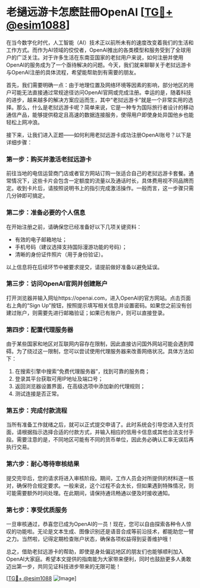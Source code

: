 # 老撾远游卡怎麽註冊OpenAI [[TG💪+ @esim1088](https://t.me/s/esim1088)]

在当今数字化时代，人工智能（AI）技术正以前所未有的速度改变着我们的生活和工作方式。而作为AI领域的佼佼者，OpenAI推出的各类模型和服务受到了全球用户的广泛关注。对于许多生活在东南亚国家的老挝用户来说，如何注册并使用OpenAI的服务成为了一个亟待解决的问题。今天，我们就来聊聊关于老挝远游卡与OpenAI注册的具体流程，希望能帮助到有需要的朋友。

首先，我们需要明确一点：由于地理位置及网络环境等因素的影响，部分地区的用户可能无法直接通过常规途径访问OpenAI官网或完成注册。幸运的是，随着科技的进步，越来越多的解决方案应运而生，其中“老挝远游卡”就是一个非常实用的选择。那么，什么是老挝远游卡呢？简单来说，它是一种专为国际旅行者设计的移动通信产品，能够提供稳定且高速的数据连接服务，使得用户即使身处异国他乡也能轻松上网冲浪。

接下来，让我们进入正题——如何利用老挝远游卡成功注册OpenAI账号？以下是详细步骤：

### 第一步：购买并激活老挝远游卡

前往当地的电信运营商门店或者官方网站订购一张适合自己的老挝远游卡套餐。通常情况下，这些卡片会包含一定额度的流量以及通话时长，具体费用视不同品牌而定。收到卡片后，请按照说明书上的指引完成激活操作。一般而言，这一步骤只需几分钟即可搞定。

### 第二步：准备必要的个人信息

在开始注册之前，请确保您已经准备好以下几项关键资料：
- 有效的电子邮箱地址；
- 手机号码（建议选择支持国际漫游功能的号码）；
- 清晰的身份证件照片（用于身份验证）。

以上信息将在后续环节中被要求提交，请提前做好准备以避免延误。

### 第三步：访问OpenAI官网并创建账户

打开浏览器并输入网址https://openai.com，进入OpenAI的官方网站。点击页面右上角的“Sign Up”按钮，按照提示填写相关信息并设置密码。如果您之前没有创建过账户，则需要先进行邮箱验证；如果已有账户，则可以直接登录。

### 第四步：配置代理服务器

由于某些国家和地区对互联网内容存在限制，因此直接访问国外网站可能会遇到障碍。为了绕过这一限制，您可以尝试使用代理服务器来改善网络状况。具体方法如下：
1. 在搜索引擎中搜索“免费代理服务器”，找到可靠的服务商；
2. 登录其平台获取可用IP地址及端口号；
3. 返回浏览器设置界面，在高级选项中添加新的代理规则；
4. 测试连接是否正常。

### 第五步：完成付款流程

当所有准备工作就绪之后，就可以正式提交申请了。此时系统会引导您进入支付页面，请根据指示选择合适的付款方式，并输入相应的信用卡信息或其他合法支付手段。需要注意的是，不同地区可能有不同的货币单位，因此务必确认汇率无误后再执行交易。

### 第六步：耐心等待审核结果

提交完毕后，您的请求将进入审核阶段。期间，工作人员会对所提供的材料逐一核对，确保符合规定要求。一般来说，这个过程不会太长，但如果遇到特殊情况，则可能需要额外时间处理。在此期间，请保持通讯畅通以便及时接收通知。

### 第七步：享受优质服务

一旦审核通过，恭喜您已成为OpenAI的一员！现在，您可以自由探索各种令人惊叹的功能啦。无论是文本生成、图像识别还是语音合成等前沿技术，都能助您一臂之力。当然啦，记得定期检查账户状态，确保各项权益得到妥善维护哦！

总之，借助老挝远游卡的帮助，即使是身处偏远地区的朋友们也能够顺利加入OpenAI大家庭。希望本文提供的指南能为大家带来便利，同时也鼓励更多人勇敢迈出第一步，共同见证科技进步带来的无限可能！

[[TG💪+ @esim1088](https://t.me/s/esim1088) ![Image](https://i.postimg.cc/4NQfJmqS/Snipaste-2025-05-13-00-14-12.png)]